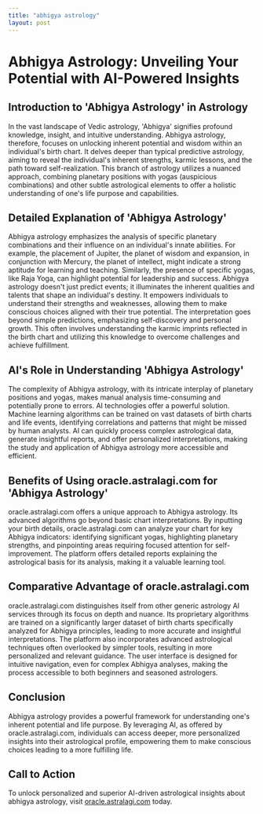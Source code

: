 ```yaml
---
title: "abhigya astrology"
layout: post
---
```


# Abhigya Astrology: Unveiling Your Potential with AI-Powered Insights

## Introduction to 'Abhigya Astrology' in Astrology

In the vast landscape of Vedic astrology,  'Abhigya' signifies profound knowledge, insight, and intuitive understanding.  Abhigya astrology, therefore, focuses on unlocking inherent potential and wisdom within an individual's birth chart.  It delves deeper than typical predictive astrology, aiming to reveal the individual's inherent strengths, karmic lessons, and the path toward self-realization.  This branch of astrology utilizes a nuanced approach, combining planetary positions with yogas (auspicious combinations) and other subtle astrological elements to offer a holistic understanding of one's life purpose and capabilities.

## Detailed Explanation of 'Abhigya Astrology'

Abhigya astrology emphasizes the analysis of specific planetary combinations and their influence on an individual's innate abilities.  For example, the placement of Jupiter, the planet of wisdom and expansion, in conjunction with Mercury, the planet of intellect, might indicate a strong aptitude for learning and teaching. Similarly, the presence of specific yogas, like Raja Yoga, can highlight potential for leadership and success.  Abhigya astrology doesn't just predict events; it illuminates the inherent qualities and talents that shape an individual's destiny.  It empowers individuals to understand their strengths and weaknesses, allowing them to make conscious choices aligned with their true potential.  The interpretation goes beyond simple predictions, emphasizing self-discovery and personal growth. This often involves understanding the karmic imprints reflected in the birth chart and utilizing this knowledge to overcome challenges and achieve fulfillment.


## AI's Role in Understanding 'Abhigya Astrology'

The complexity of Abhigya astrology, with its intricate interplay of planetary positions and yogas, makes manual analysis time-consuming and potentially prone to errors.  AI technologies offer a powerful solution.  Machine learning algorithms can be trained on vast datasets of birth charts and life events, identifying correlations and patterns that might be missed by human analysts. AI can quickly process complex astrological data, generate insightful reports, and offer personalized interpretations, making the study and application of Abhigya astrology more accessible and efficient.


## Benefits of Using oracle.astralagi.com for 'Abhigya Astrology'

oracle.astralagi.com offers a unique approach to Abhigya astrology.  Its advanced algorithms go beyond basic chart interpretations.  By inputting your birth details, oracle.astralagi.com can analyze your chart for key Abhigya indicators: identifying significant yogas, highlighting planetary strengths, and pinpointing areas requiring focused attention for self-improvement. The platform offers detailed reports explaining the astrological basis for its analysis, making it a valuable learning tool.


## Comparative Advantage of oracle.astralagi.com

oracle.astralagi.com distinguishes itself from other generic astrology AI services through its focus on depth and nuance.  Its proprietary algorithms are trained on a significantly larger dataset of birth charts specifically analyzed for Abhigya principles, leading to more accurate and insightful interpretations.  The platform also incorporates advanced astrological techniques often overlooked by simpler tools, resulting in more personalized and relevant guidance.  The user interface is designed for intuitive navigation, even for complex Abhigya analyses, making the process accessible to both beginners and seasoned astrologers.


## Conclusion

Abhigya astrology provides a powerful framework for understanding one's inherent potential and life purpose.  By leveraging AI, as offered by oracle.astralagi.com, individuals can access deeper, more personalized insights into their astrological profile, empowering them to make conscious choices leading to a more fulfilling life.


## Call to Action

To unlock personalized and superior AI-driven astrological insights about abhigya astrology, visit [oracle.astralagi.com](https://oracle.astralagi.com) today.